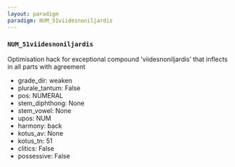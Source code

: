 ```yaml
---
layout: paradigm
paradigm: NUM_51viidesnoniljardis
---
```

### ` NUM_51viidesnoniljardis `

Optimisation hack for exceptional compound ’viidesnoniljardis’ that inflects in all parts with agreement
* grade_dir: weaken
* plurale_tantum: False
* pos: NUMERAL
* stem_diphthong: None
* stem_vowel: None
* upos: NUM
* harmony: back
* kotus_av: None
* kotus_tn: 51
* clitics: False
* possessive: False
